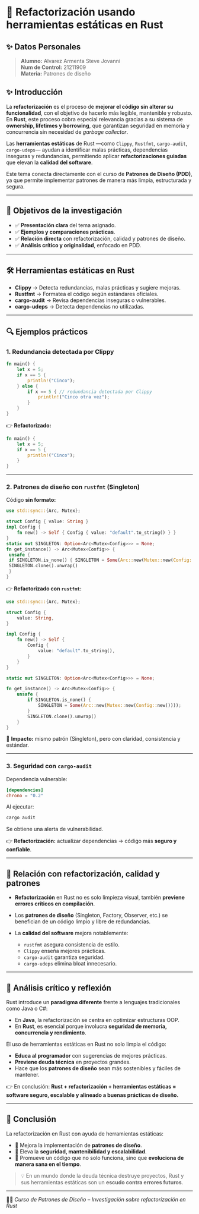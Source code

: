 # 📖 Refactorización usando herramientas estáticas en Rust

## ✨ Datos Personales

> **Alumno:** Alvarez Armenta Steve Jovanni<br>
> **Num de Control:** 21211909<br>
> **Materia:** Patrones de diseño

## ✨ Introducción

La **refactorización** es el proceso de **mejorar el código sin alterar su funcionalidad**, con el objetivo de hacerlo más legible, mantenible y robusto.
En **Rust**, este proceso cobra especial relevancia gracias a su sistema de **ownership, lifetimes y borrowing**, que garantizan seguridad en memoria y concurrencia sin necesidad de *garbage collector*.

Las **herramientas estáticas** de Rust —como `Clippy`, `Rustfmt`, `cargo-audit`, `cargo-udeps`— ayudan a identificar malas prácticas, dependencias inseguras y redundancias, permitiendo aplicar **refactorizaciones guiadas** que elevan la **calidad del software**.

Este tema conecta directamente con el curso de **Patrones de Diseño (PDD)**, ya que permite implementar patrones de manera más limpia, estructurada y segura.

---

## 🎯 Objetivos de la investigación

* ✅ **Presentación clara** del tema asignado.
* ✅ **Ejemplos y comparaciones prácticas**.
* ✅ **Relación directa** con refactorización, calidad y patrones de diseño.
* ✅ **Análisis crítico y originalidad**, enfocado en PDD.

---

## 🛠 Herramientas estáticas en Rust

* **Clippy** → Detecta redundancias, malas prácticas y sugiere mejoras.
* **Rustfmt** → Formatea el código según estándares oficiales.
* **cargo-audit** → Revisa dependencias inseguras o vulnerables.
* **cargo-udeps** → Detecta dependencias no utilizadas.

---

## 🔍 Ejemplos prácticos

### 1. Redundancia detectada por Clippy

```rust
fn main() {
    let x = 5;
    if x == 5 {
        println!("Cinco");
    } else {
        if x == 5 { // redundancia detectada por Clippy
            println!("Cinco otra vez");
        }
    }
}
```

👉 **Refactorizado:**

```rust
fn main() {
    let x = 5;
    if x == 5 {
        println!("Cinco");
    }
}
```

---

### 2. Patrones de diseño con `rustfmt` (Singleton)

Código **sin formato:**

```rust
use std::sync::{Arc, Mutex};

struct Config { value: String }
impl Config {
    fn new() -> Self { Config { value: "default".to_string() } }
}
static mut SINGLETON: Option<Arc<Mutex<Config>>> = None;
fn get_instance() -> Arc<Mutex<Config>> {
 unsafe {
 if SINGLETON.is_none() { SINGLETON = Some(Arc::new(Mutex::new(Config::new()))) }
 SINGLETON.clone().unwrap()
 }
}
```

👉 **Refactorizado con `rustfmt`:**

```rust
use std::sync::{Arc, Mutex};

struct Config {
    value: String,
}

impl Config {
    fn new() -> Self {
        Config {
            value: "default".to_string(),
        }
    }
}

static mut SINGLETON: Option<Arc<Mutex<Config>>> = None;

fn get_instance() -> Arc<Mutex<Config>> {
    unsafe {
        if SINGLETON.is_none() {
            SINGLETON = Some(Arc::new(Mutex::new(Config::new())));
        }
        SINGLETON.clone().unwrap()
    }
}
```

📌 **Impacto:** mismo patrón (Singleton), pero con claridad, consistencia y estándar.

---

### 3. Seguridad con `cargo-audit`

Dependencia vulnerable:

```toml
[dependencies]
chrono = "0.2"
```

Al ejecutar:

```bash
cargo audit
```

Se obtiene una alerta de vulnerabilidad.

👉 **Refactorización:** actualizar dependencias → código más **seguro y confiable**.

---

## 🧩 Relación con refactorización, calidad y patrones

* **Refactorización** en Rust no es solo limpieza visual, también **previene errores críticos en compilación**.
* Los **patrones de diseño** (Singleton, Factory, Observer, etc.) se benefician de un código limpio y libre de redundancias.
* La **calidad del software** mejora notablemente:

  * `rustfmt` asegura consistencia de estilo.
  * `Clippy` enseña mejores prácticas.
  * `cargo-audit` garantiza seguridad.
  * `cargo-udeps` elimina bloat innecesario.

---

## 🤔 Análisis crítico y reflexión

Rust introduce un **paradigma diferente** frente a lenguajes tradicionales como Java o C#:

* En **Java**, la refactorización se centra en optimizar estructuras OOP.
* En **Rust**, es esencial porque involucra **seguridad de memoria, concurrencia y rendimiento**.

El uso de herramientas estáticas en Rust no solo limpia el código:

* **Educa al programador** con sugerencias de mejores prácticas.
* **Previene deuda técnica** en proyectos grandes.
* Hace que los **patrones de diseño** sean más sostenibles y fáciles de mantener.

👉 En conclusión:
**Rust + refactorización + herramientas estáticas = software seguro, escalable y alineado a buenas prácticas de diseño.**

---

## 📌 Conclusión

La refactorización en Rust con ayuda de herramientas estáticas:

* 🔹 Mejora la implementación de **patrones de diseño**.
* 🔹 Eleva la **seguridad, mantenibilidad y escalabilidad**.
* 🔹 Promueve un código que no solo funciona, sino que **evoluciona de manera sana en el tiempo**.

> 💡 En un mundo donde la deuda técnica destruye proyectos, Rust y sus herramientas estáticas son un **escudo contra errores futuros**.

---

👨‍💻 *Curso de Patrones de Diseño – Investigación sobre refactorización en Rust*
